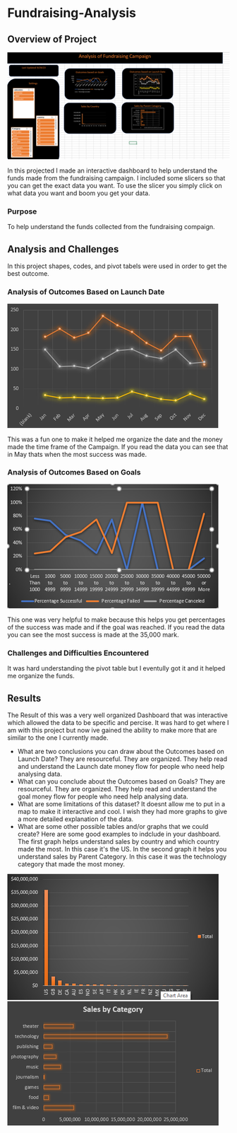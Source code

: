 # Fundraising-Analysis
## Overview of Project
![Outcome by Goals](Resouces/dashboard.png)

In this projected I made an interactive dashboard to help understand the funds made from the fundraising campaign. I included some slicers so that you can get the exact data you want. To use the slicer you simply click on what data you want and boom you get your data. 
### Purpose
To help understand the funds collected from the fundraising compaign.

## Analysis and Challenges
In this project shapes, codes, and pivot tabels were used in order to get the best outcome.  
### Analysis of Outcomes Based on Launch Date
![Outcome by Launch Date](Resouces/outcomes_ld.png)

This was a fun one to make it helped me organize the date and the money made the time frame of the Campaign. If you read the data you can see that in May thats when the most success was made. 
### Analysis of Outcomes Based on Goals
![Outcome by Goals](Resouces/outcome_goal.png)

This one was very helpful to make because this helps you get percentages of the success was made and if the goal was reached. If you read the data you can see the most success is made at the 35,000 mark. 
### Challenges and Difficulties Encountered
It was hard understanding the pivot table but I eventully got it and it helped me organize the funds.
## Results
The Result of this was a very well organized Dashboard that was interactive which allowed the data to be specific and percise. It was hard to get where I am with this project but now ive gained the ability to make more that are similar to the one I currently made. 
- What are two conclusions you can draw about the Outcomes based on Launch Date?
They are resourceful. They are organized. They help read and understand the Launch date money flow for people who need help analysing data. 
- What can you conclude about the Outcomes based on Goals?
They are resourceful. They are organized. They help read and understand the goal money flow for people who need help analysing data. 
- What are some limitations of this dataset?
It doesnt allow me to put in a map to make it interactive and cool. I wish they had more graphs to give a more detailed explanation of the data. 
- What are some other possible tables and/or graphs that we could create?
Here are some good examples to indclude in your dashboard. The first graph helps understand sales by country and which country made the most. In this case it's the US. In the second graph it helps you understand sales by Parent Category. In this case it was the technology category that made the most money.  

![Sales by Country](Resouces/sales_country.png) ![sales by Parent Category](Resouces/sales_pc.png)
